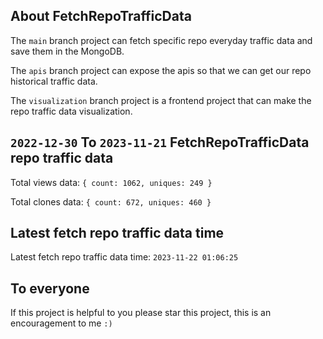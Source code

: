 ## About FetchRepoTrafficData

The `main` branch project can fetch specific repo everyday traffic data and save them in the MongoDB.

The `apis` branch project can expose the apis so that we can get our repo historical traffic data.

The `visualization` branch project is a frontend project that can make the repo traffic data visualization.

## `2022-12-30` To `2023-11-21` FetchRepoTrafficData repo traffic data

Total views data: `{ count: 1062, uniques: 249 }`

Total clones data: `{ count: 672, uniques: 460 }`

## Latest fetch repo traffic data time

Latest fetch repo traffic data time: `2023-11-22 01:06:25`

## To everyone

If this project is helpful to you please star this project, this is an encouragement to me `:)`



